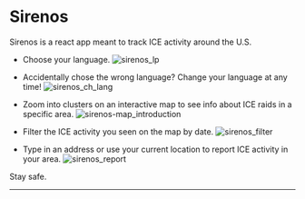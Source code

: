 # Sirenos
Sirenos is a react app meant to track ICE activity around the U.S.

* Choose your language.
  ![sirenos_lp](https://user-images.githubusercontent.com/20564227/155872707-e9767aaa-eaae-44ba-91b6-0e0274fd8bce.GIF)

* Accidentally chose the wrong language? Change your language at any time!
  ![sirenos_ch_lang](https://user-images.githubusercontent.com/20564227/155872903-b3fe2f2c-48a5-483d-9cd1-2d30b0a6b6cf.GIF)

* Zoom into clusters on an interactive map to see info about ICE raids in a specific area.
  ![sirenos-map_introduction](https://user-images.githubusercontent.com/20564227/155873351-a60bfaa0-464c-4756-9f50-c2e6dcec1043.gif)

* Filter the ICE activity you seen on the map by date.
  ![sirenos_filter](https://user-images.githubusercontent.com/20564227/155873436-b94744fe-5d6a-438a-8d5e-29d04773976b.GIF)

* Type in an address or use your current location to report ICE activity in your area.
  ![sirenos_report](https://user-images.githubusercontent.com/20564227/155873698-3a02d30c-f186-4b5a-9080-1a4b2cd3eafb.GIF)

Stay safe.

---
